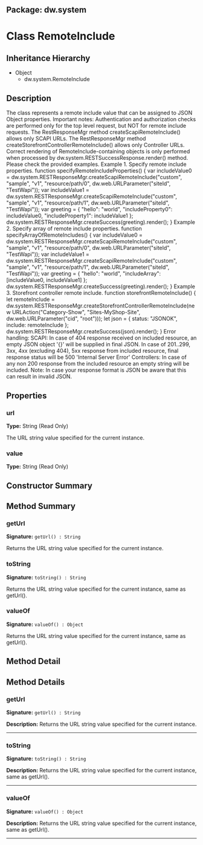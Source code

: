 ## Package: dw.system

# Class RemoteInclude

## Inheritance Hierarchy

- Object
  - dw.system.RemoteInclude

## Description

The class represents a remote include value that can be assigned to JSON Object properties. Important notes: Authentication and authorization checks are performed only for the top level request, but NOT for remote include requests. The RestResponseMgr method createScapiRemoteInclude() allows only SCAPI URLs. The RestResponseMgr method createStorefrontControllerRemoteInclude() allows only Controller URLs. Correct rendering of RemoteInclude-containing objects is only performed when processed by dw.system.RESTSuccessResponse.render() method. Please check the provided examples. Example 1. Specify remote include properties. function specifyRemoteIncludeProperties() { var includeValue0 = dw.system.RESTResponseMgr.createScapiRemoteInclude("custom", "sample", "v1", "resource/path/0", dw.web.URLParameter("siteId", "TestWapi")); var includeValue1 = dw.system.RESTResponseMgr.createScapiRemoteInclude("custom", "sample", "v1", "resource/path/1", dw.web.URLParameter("siteId", "TestWapi")); var greeting = { "hello": "world", "includeProperty0": includeValue0, "includeProperty1": includeValue1 }; dw.system.RESTResponseMgr.createSuccess(greeting).render(); } Example 2. Specify array of remote include properties. function specifyArrayOfRemoteIncludes() { var includeValue0 = dw.system.RESTResponseMgr.createScapiRemoteInclude("custom", "sample", "v1", "resource/path/0", dw.web.URLParameter("siteId", "TestWapi")); var includeValue1 = dw.system.RESTResponseMgr.createScapiRemoteInclude("custom", "sample", "v1", "resource/path/1", dw.web.URLParameter("siteId", "TestWapi")); var greeting = { "hello": "world", "includeArray": [includeValue0, includeValue1] }; dw.system.RESTResponseMgr.createSuccess(greeting).render(); } Example 3. Storefront controller remote include. function storefrontRemoteInclude() { let remoteInclude = dw.system.RESTResponseMgr.createStorefrontControllerRemoteInclude(new URLAction("Category-Show", "Sites-MyShop-Site", dw.web.URLParameter("cid", "root"))); let json = { status: "JSONOK", include: remoteInclude }; dw.system.RESTResponseMgr.createSuccess(json).render(); } Error handling: SCAPI: In case of 404 response received on included resource, an empty JSON object '{}' will be supplied in final JSON. In case of 201..299, 3xx, 4xx (excluding 404), 5xx response from included resource, final response status will be 500 'Internal Server Error' Controllers: In case of any non 200 response from the included resource an empty string will be included. Note: In case your response format is JSON be aware that this can result in invalid JSON.

## Properties

### url

**Type:** String (Read Only)

The URL string value specified for the current instance.

### value

**Type:** String (Read Only)

## Constructor Summary

## Method Summary

### getUrl

**Signature:** `getUrl() : String`

Returns the URL string value specified for the current instance.

### toString

**Signature:** `toString() : String`

Returns the URL string value specified for the current instance, same as getUrl().

### valueOf

**Signature:** `valueOf() : Object`

Returns the URL string value specified for the current instance, same as getUrl().

## Method Detail

## Method Details

### getUrl

**Signature:** `getUrl() : String`

**Description:** Returns the URL string value specified for the current instance.

---

### toString

**Signature:** `toString() : String`

**Description:** Returns the URL string value specified for the current instance, same as getUrl().

---

### valueOf

**Signature:** `valueOf() : Object`

**Description:** Returns the URL string value specified for the current instance, same as getUrl().

---
